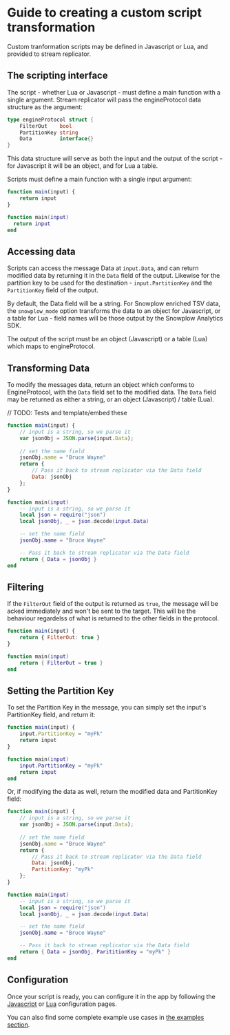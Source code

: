 # Guide to creating a custom script transformation

Custom tranformation scripts may be defined in Javascript or Lua, and provided to stream replicator.

## The scripting interface

The script - whether Lua or Javascript - must define a main function with a single argument. Stream replicator will pass the engineProtocol data structure as the argument:


```go
type engineProtocol struct {
	FilterOut    bool
	PartitionKey string
	Data         interface{}
}
```

This data structure will serve as both the input and the output of the script - for Javascript it will be an object, and for Lua a table.

Scripts must define a main function with a single input argument:

```js
function main(input) {
    return input
}
```

```lua
function main(input)
  return input
end
```

## Accessing data

Scripts can access the message Data at `input.Data`, and can return modified data by returning it in the `Data` field of the output. Likewise for the partition key to be used for the destination - `input.PartitionKey` and the `PartitionKey` field of the output.

By default, the Data field will be a string. For Snowplow enriched TSV data, the `snowplow_mode` option transforms the data to an object for Javascript, or a table for Lua - field names will be those output by the Snowplow Analytics SDK.

The output of the script must be an object (Javascript) or a table (Lua) which maps to engineProtocol.

## Transforming Data

To modify the messages data, return an object which conforms to EngineProtocol, with the `Data` field set to the modified data. The `Data` field may be returned as either a string, or an object (Javascript) / table (Lua).

// TODO: Tests and template/embed these

```js
function main(input) {
    // input is a string, so we parse it
    var jsonObj = JSON.parse(input.Data);
    
    // set the name field
    jsonObj.name = "Bruce Wayne"
    return {
        // Pass it back to stream replicator via the Data field
        Data: jsonObj
    };
}
```

```lua
function main(input)
    -- input is a string, so we parse it
    local json = require("json")
    local jsonObj, _ = json.decode(input.Data)

    -- set the name field
    jsonObj.name = "Bruce Wayne"

    -- Pass it back to stream replicator via the Data field
    return { Data = jsonObj }
end
```

## Filtering

If the `FilterOut` field of the output is returned as `true`, the message will be acked immediately and won't be sent to the target. This will be the behaviour regardelss of what is returned to the other fields in the protocol.

```js
function main(input) {
    return { FilterOut: true }
}
```

```lua
function main(input)
	return { FilterOut = true }
end
```

## Setting the Partition Key

To set the Partition Key in the message, you can simply set the input's PartitionKey field, and return it:

```js
function main(input) {
    input.PartitionKey = "myPk"
    return input
}
```

```lua
function main(input)
	input.PartitionKey = "myPk"
	return input
end
```

Or, if modifying the data as well, return the modified data and PartitionKey field:

```js
function main(input) {
    // input is a string, so we parse it
    var jsonObj = JSON.parse(input.Data);
    
    // set the name field
    jsonObj.name = "Bruce Wayne"
    return {
        // Pass it back to stream replicator via the Data field
        Data: jsonObj,
        PartitionKey: "myPk"
    };
}
```

```lua
function main(input)
    -- input is a string, so we parse it
    local json = require("json")
    local jsonObj, _ = json.decode(input.Data)

    -- set the name field
    jsonObj.name = "Bruce Wayne"

    -- Pass it back to stream replicator via the Data field
    return { Data = jsonObj, ParititionKey = "myPk" }
end
```

## Configuration

Once your script is ready, you can configure it in the app by following the [Javascript](./javascript-configuration.md) or [Lua](./lua-configuration.md) configuration pages.

You can also find some complete example use cases in [the examples section](./examples/).